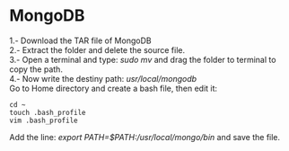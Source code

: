 # MongoDB

1.- Download the TAR file of MongoDB <br/>
2.- Extract the folder and delete the source file. <br/>
3.- Open a terminal and type: _sudo mv_ and drag the folder to terminal to copy the path. <br/>
4.- Now write the destiny path: _usr/local/mongodb_ <br/>
Go to Home directory and create a bash file, then edit it:

```terminal
cd ~
touch .bash_profile
vim .bash_profile
```

Add the line: _export PATH=$PATH:/usr/local/mongo/bin_ and save the file. <br/>




